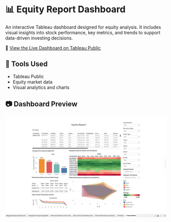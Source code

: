 # 📊 Equity Report Dashboard

An interactive Tableau dashboard designed for equity analysis. It includes visual insights into stock performance, key metrics, and trends to support data-driven investing decisions.

🔗 [View the Live Dashboard on Tableau Public](https://public.tableau.com/app/profile/pranav.chavan/viz/EquityReport_17543264456740/EquityReport?publish=yes)

## 🧰 Tools Used
- Tableau Public
- Equity market data
- Visual analytics and charts

## 📷 Dashboard Preview

![Equity Dashboard Preview](dashboard-preview.png)
